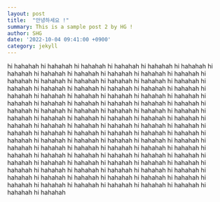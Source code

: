 ```yaml
---
layout: post
title:  "안녕하세요 !"
summary: This is a sample post 2 by HG !
author: SHG
date: '2022-10-04 09:41:00 +0900'
category: jekyll
---
```


hi
hahahah
hi
hahahah
hi
hahahah
hi
hahahah
hi
hahahah
hi
hahahah
hi
hahahah
hi
hahahah
hi
hahahah
hi
hahahah
hi
hahahah
hi
hahahah
hi
hahahah
hi
hahahah
hi
hahahah
hi
hahahah
hi
hahahah
hi
hahahah
hi
hahahah
hi
hahahah
hi
hahahah
hi
hahahah
hi
hahahah
hi
hahahah
hi
hahahah
hi
hahahah
hi
hahahah
hi
hahahah
hi
hahahah
hi
hahahah
hi
hahahah
hi
hahahah
hi
hahahah
hi
hahahah
hi
hahahah
hi
hahahah
hi
hahahah
hi
hahahah
hi
hahahah
hi
hahahah
hi
hahahah
hi
hahahah
hi
hahahah
hi
hahahah
hi
hahahah
hi
hahahah
hi
hahahah
hi
hahahah
hi
hahahah
hi
hahahah
hi
hahahah
hi
hahahah
hi
hahahah
hi
hahahah
hi
hahahah
hi
hahahah
hi
hahahah
hi
hahahah
hi
hahahah
hi
hahahah
hi
hahahah
hi
hahahah
hi
hahahah
hi
hahahah
hi
hahahah
hi
hahahah
hi
hahahah
hi
hahahah
hi
hahahah
hi
hahahah
hi
hahahah
hi
hahahah
hi
hahahah
hi
hahahah
hi
hahahah
hi
hahahah
hi
hahahah
hi
hahahah
hi
hahahah
hi
hahahah
hi
hahahah
hi
hahahah
hi
hahahah
hi
hahahah
hi
hahahah
hi
hahahah
hi
hahahah
hi
hahahah
hi
hahahah
hi
hahahah
hi
hahahah
hi
hahahah
hi
hahahah
hi
hahahah
hi
hahahah
hi
hahahah
hi
hahahah
hi
hahahah
hi
hahahah
hi
hahahah
hi
hahahah
hi
hahahah
hi
hahahah
hi
hahahah
